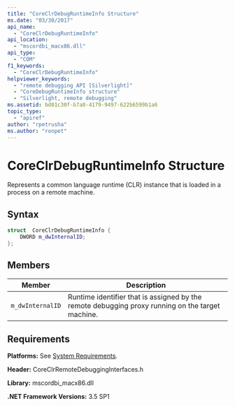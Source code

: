 ```yaml
---
title: "CoreClrDebugRuntimeInfo Structure"
ms.date: "03/30/2017"
api_name: 
  - "CoreClrDebugRuntimeInfo"
api_location: 
  - "mscordbi_macx86.dll"
api_type: 
  - "COM"
f1_keywords: 
  - "CoreClrDebugRuntimeInfo"
helpviewer_keywords: 
  - "remote debugging API [Silverlight]"
  - "CoreDebugRuntimeInfo structure"
  - "Silverlight, remote debugging"
ms.assetid: bd01c30f-b7a8-4179-9497-622b6599b1a6
topic_type: 
  - "apiref"
author: "rpetrusha"
ms.author: "ronpet"
---
```

# CoreClrDebugRuntimeInfo Structure
Represents a common language runtime (CLR) instance that is loaded in a process on a remote machine.  
  
## Syntax  
  
```cpp  
struct  CoreClrDebugRuntimeInfo {  
    DWORD m_dwInternalID;  
};  
```  
  
## Members  
  
|Member|Description|  
|------------|-----------------|  
|`m_dwInternalID`|Runtime identifier that is assigned by the remote debugging proxy running on the target machine.|  
  
## Requirements  
 **Platforms:** See [System Requirements](../../../../docs/framework/get-started/system-requirements.md).  
  
 **Header:** CoreClrRemoteDebuggingInterfaces.h  
  
 **Library:** mscordbi_macx86.dll  
  
 **.NET Framework Versions:** 3.5 SP1
